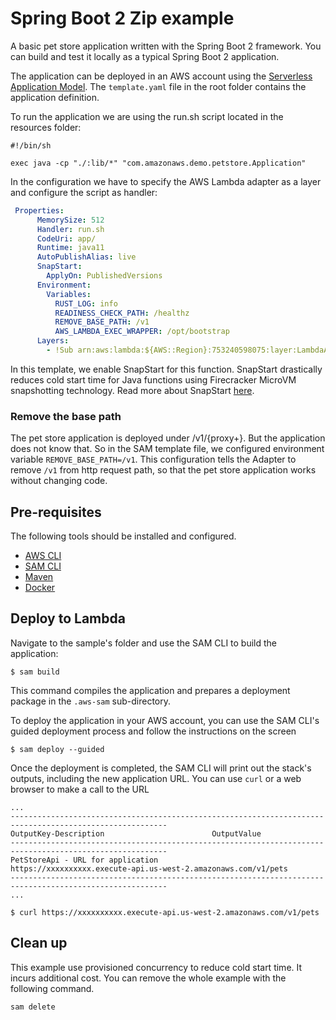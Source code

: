 # Spring Boot 2 Zip example

A basic pet store application written with the Spring Boot 2 framework. You can build and test it locally as a typical Spring Boot 2 application.

The application can be deployed in an AWS account using the [Serverless Application Model](https://github.com/awslabs/serverless-application-model). The `template.yaml` file in the root folder contains the application definition.

To run the application we are using the run.sh script located in the resources folder:

```shell
#!/bin/sh

exec java -cp "./:lib/*" "com.amazonaws.demo.petstore.Application"
```

In the configuration we have to specify the AWS Lambda adapter as a layer and configure the script as handler:

```yaml
 Properties:
      MemorySize: 512
      Handler: run.sh
      CodeUri: app/
      Runtime: java11
      AutoPublishAlias: live
      SnapStart:
        ApplyOn: PublishedVersions      
      Environment:
        Variables:
          RUST_LOG: info
          READINESS_CHECK_PATH: /healthz
          REMOVE_BASE_PATH: /v1
          AWS_LAMBDA_EXEC_WRAPPER: /opt/bootstrap
      Layers:
        - !Sub arn:aws:lambda:${AWS::Region}:753240598075:layer:LambdaAdapterLayerX86:11
```
In this template, we enable SnapStart for this function. SnapStart drastically reduces cold start time for Java functions using Firecracker MicroVM snapshotting technology. Read more about SnapStart [here](https://docs.aws.amazon.com/lambda/latest/dg/snapstart.html).

### Remove the base path

The pet store application is deployed under /v1/{proxy+}. But the application does not know that. So in the SAM template file, we configured environment variable `REMOVE_BASE_PATH=/v1`. 
This configuration tells the Adapter to remove `/v1` from http request path, so that the pet store application works without changing code. 


## Pre-requisites

The following tools should be installed and configured.

* [AWS CLI](https://aws.amazon.com/cli/)
* [SAM CLI](https://github.com/awslabs/aws-sam-cli)
* [Maven](https://maven.apache.org/)
* [Docker](https://www.docker.com/products/docker-desktop)

## Deploy to Lambda
Navigate to the sample's folder and use the SAM CLI to build the application:

```shell
$ sam build
```

This command compiles the application and prepares a deployment package in the `.aws-sam` sub-directory.

To deploy the application in your AWS account, you can use the SAM CLI's guided deployment process and follow the instructions on the screen

```shell
$ sam deploy --guided
```

Once the deployment is completed, the SAM CLI will print out the stack's outputs, including the new application URL. You can use `curl` or a web browser to make a call to the URL

```shell
...
---------------------------------------------------------------------------------------------------------
OutputKey-Description                        OutputValue
---------------------------------------------------------------------------------------------------------
PetStoreApi - URL for application            https://xxxxxxxxxx.execute-api.us-west-2.amazonaws.com/v1/pets
---------------------------------------------------------------------------------------------------------
...

$ curl https://xxxxxxxxxx.execute-api.us-west-2.amazonaws.com/v1/pets
```

## Clean up

This example use provisioned concurrency to reduce cold start time. It incurs additional cost. You can remove the whole example with the following command. 

```shell
sam delete
```
